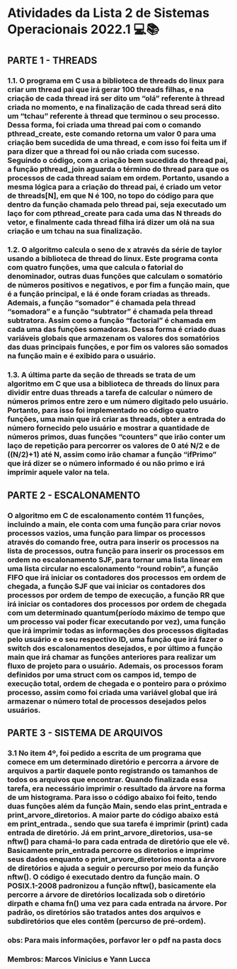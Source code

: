# Atividades da Lista 2 de Sistemas Operacionais 2022.1 💻📚

## PARTE 1 - THREADS

### 1.1. O programa em C usa a biblioteca de threads do linux para criar um thread pai que irá gerar 100 threads filhas, e na criação de cada thread irá ser dito um “olá” referente à thread criada no momento, e na finalização de cada thread será dito um “tchau” referente à thread que terminou o seu processo. Dessa forma, foi criada uma thread pai com o comando pthread_create, este comando retorna um valor 0 para uma criação bem sucedida de uma thread, e com isso foi feita um if para dizer que a thread foi ou não criada com sucesso. Seguindo o código, com a criação bem sucedida do thread pai, a função pthread_join aguarda o término do thread para que os processos de cada thread saiam em ordem. Portanto, usando a mesma lógica para a criação do thread pai, é criado um vetor de threads[N], em que N é 100, no topo do código para que dentro da função chamada pelo thread pai, seja executado um laço for com pthread_create para cada uma das N threads do vetor, e finalmente cada thread filha irá dizer um olá na sua criação e um tchau na sua finalização.

### 1.2. O algoritmo calcula o seno de x através da série de taylor usando a biblioteca de thread do linux. Este programa conta com quatro funções, uma que calcula o fatorial do denominador, outras duas funções que calculam o somatório de números positivos e negativos, e por fim a função main, que é a função principal, e lá é onde foram criadas as threads. Ademais, a função “somador” é chamada pela thread “somadora” e a função “subtrator” é chamada pela thread subtratora. Assim como a função “factorial” é chamada em cada uma das funções somadoras. Dessa forma é criado duas variáveis globais que armazenam os valores dos somatórios das duas principais funções, e por fim os valores são somados na função main e é exibido para o usuário.

### 1.3. A última parte da seção de threads se trata de um algoritmo em C que usa a biblioteca de threads do linux para dividir entre duas threads a tarefa de calcular o número de números primos entre zero e um número digitado pelo usuário. Portanto, para isso foi implementado no código quatro funções, uma main que irá criar as threads, obter a entrada do número fornecido pelo usuário e mostrar a quantidade de números primos, duas funções “counters” que irão conter um laço de repetição para percorrer os valores de 0 até N/2 e de ((N/2)+1) até N, assim como irão chamar a função “ifPrimo” que irá dizer se o número informado é ou não primo e irá imprimir aquele valor na tela.

## PARTE 2 - ESCALONAMENTO

### O algoritmo em C de escalonamento contém 11 funções, incluindo a main, ele conta com uma função para criar novos processos vazios, uma função para limpar os processos através do comando free, outra para inserir os processos na lista de processos, outra função para inserir os processos em ordem no escalonamento SJF, para tornar uma lista linear em uma lista circular no escalonamento “round robin”, a função FIFO que irá iniciar os contadores dos processos em ordem de chegada, a função SJF que vai iniciar os contadores dos processos por ordem de tempo de execução, a função RR que irá iniciar os contadores dos processos por ordem de chegada com um determinado quantum(período máximo de tempo que um processo vai poder ficar executando por vez), uma função que irá imprimir todas as informações dos processos digitadas pelo usuário e o seu respectivo ID, uma função que irá fazer o switch dos escalonamentos desejados, e por último a função main que irá chamar as funções anteriores para realizar um fluxo de projeto para o usuário. Ademais, os processos foram definidos por uma struct com os campos id, tempo de execução total, ordem de chegada e o ponteiro para o próximo processo, assim como foi criada uma variável global que irá armazenar o número total de processos desejados pelos usuários.

## PARTE 3 - SISTEMA DE ARQUIVOS

### 3.1 No item 4º, foi pedido a escrita de um programa que comece em um determinado diretório e percorra a árvore de arquivos a partir daquele ponto registrando os tamanhos de todos os arquivos que encontrar. Quando finalizada essa tarefa, era necessário imprimir o resultado da árvore na forma de um histograma. Para isso o código abaixo foi feito, tendo duas funções além da função Main, sendo elas print_entrada e print_arvore_diretorios. A maior parte do código abaixo está em print_entrada., sendo que sua tarefa é imprimir (print) cada entrada de diretório. Já em print_arvore_diretorios, usa-se nftw() para chamá-lo para cada entrada de diretório que ele vê. Basicamente prin_entrada percorre os diretorios e imprime seus dados enquanto o print_arvore_diretorios monta a árvore de diretórios e ajuda a seguir o percurso por meio da função nftw(). O código é executado dentro da função main. O POSIX.1-2008 padronizou a função nftw(), basicamente ela percorre a árvore de diretórios localizada sob o diretório dirpath e chama fn() uma vez para cada entrada na árvore. Por padrão, os diretórios são tratados antes dos arquivos e subdiretórios que eles contêm (percurso de pré-ordem).

### obs: Para mais informações, porfavor ler o pdf na pasta docs

### Membros: Marcos Vinicius e Yann Lucca
